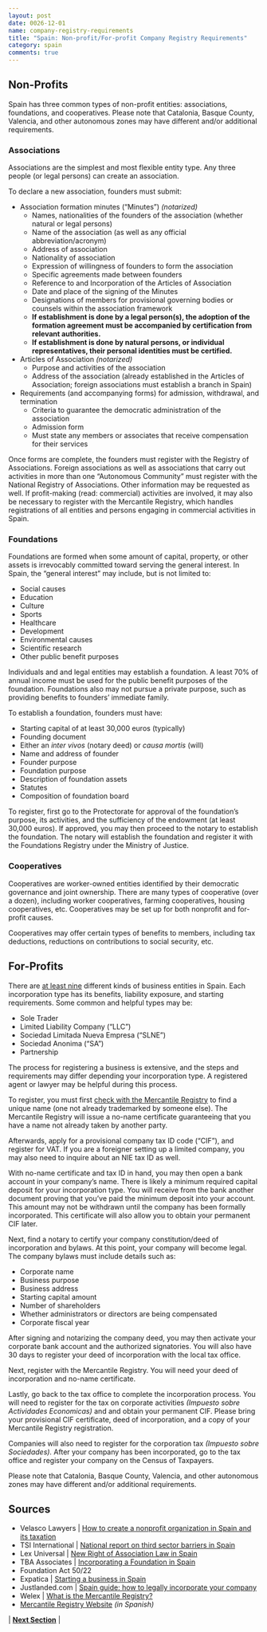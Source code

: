 ```yaml
---
layout: post
date: 0026-12-01
name: company-registry-requirements
title: "Spain: Non-profit/For-profit Company Registry Requirements"
category: spain
comments: true
---
```


## Non-Profits

Spain has three common types of non-profit entities: associations, foundations, and cooperatives. Please note that Catalonia, Basque County, Valencia, and other autonomous zones may have different and/or additional requirements. 

### Associations
Associations are the simplest and most flexible entity type. Any three people (or legal persons) can create an association.  

To declare a new association, founders must submit:
- Association formation minutes (“Minutes”) *(notarized)*
  - Names, nationalities of the founders of the association (whether natural or legal persons)
  - Name of the association (as well as any official abbreviation/acronym)
  - Address of association
  - Nationality of association
  - Expression of willingness of founders to form the association
  - Specific agreements made between founders
  - Reference to and Incorporation of the Articles of Association
  - Date and place of the signing of the Minutes 
  - Designations of members for provisional governing bodies or counsels within the association framework
  - **If establishment is done by a legal person(s), the adoption of the formation agreement must be accompanied by certification from relevant authorities.**
  - **If establishment is done by natural persons, or individual representatives, their personal identities must be certified.**
- Articles of Association *(notarized)*
  - Purpose and activities of the association
  - Address of the association (already established in the Articles of Association; foreign associations must establish a branch in Spain)
- Requirements (and accompanying forms) for admission, withdrawal, and termination
  - Criteria to guarantee the democratic administration of the association
  - Admission form
  - Must state any members or associates that receive compensation for their services

Once forms are complete, the founders must register with the Registry of Associations. Foreign associations as well as associations that carry out activities in more than one “Autonomous Community” must register with the National Registry of Associations. Other information may be requested as well. 
If profit-making (read: commercial) activities are involved, it may also be necessary to register with the Mercantile Registry, which handles registrations of all entities and persons engaging in commercial activities in Spain. 
 
### Foundations
Foundations are formed when some amount of capital, property, or other assets is irrevocably committed toward serving the general interest. In Spain, the “general interest” may include, but is not limited to: 
- Social causes
- Education
- Culture
- Sports
- Healthcare
- Development
- Environmental causes
- Scientific research
- Other public benefit purposes

Individuals and and legal entities may establish a foundation. A least 70% of annual income must be used for the public benefit purposes of the foundation. Foundations also may not pursue a private purpose, such as providing benefits to founders’ immediate family. 

To establish a foundation, founders must have:
- Starting capital of at least 30,000 euros (typically) 
- Founding document
- Either an *inter vivos* (notary deed) or *causa mortis* (will)
- Name and address of founder
- Founder purpose
- Foundation purpose
- Description of foundation assets
- Statutes
- Composition of foundation board

To register, first go to the Protectorate for approval of the foundation’s purpose, its activities, and the sufficiency of the endowment (at least 30,000 euros). If approved, you may then proceed to the notary to establish the foundation. The notary will establish the foundation and register it with the Foundations Registry under the Ministry of Justice. 

### Cooperatives
Cooperatives are worker-owned entities identified by their democratic governance and joint ownership. There are many types of cooperative (over a dozen), including worker cooperatives, farming cooperatives, housing cooperatives, etc. Cooperatives may be set up for both nonprofit and for-profit causes. 

Cooperatives may offer certain types of benefits to members, including tax deductions, reductions on contributions to social security, etc.  

## For-Profits

There are [at least nine](https://www.justlanded.com/english/Spain/Spain-Guide/Business/Business-Entities) different kinds of business entities in Spain. Each incorporation type has its benefits, liability exposure, and starting requirements. Some common and helpful types may be:
- Sole Trader
- Limited Liability Company (“LLC”)
- Sociedad Limitada Nueva Empresa (“SLNE”)
- Sociedad Anonima (“SA”)
- Partnership 

The process for registering a business is extensive, and the steps and requirements may differ depending your incorporation type. A registered agent or lawyer may be helpful during this process.

To register, you must first [check with the Mercantile Registry](http://www.rmc.es/) to find a unique name (one not already trademarked by someone else). The Mercantile Registry will issue a no-name certificate guaranteeing that you have a name not already taken by another party.

Afterwards, apply for a provisional company tax ID code (“CIF”), and register for VAT. If you are a foreigner setting up a limited company, you may also need to inquire about an NIE tax ID as well. 

With no-name certificate and tax ID in hand, you may then open a bank account in your company’s name. There is likely a minimum required capital deposit for your incorporation type. You will receive from the bank another document proving that you’ve paid the minimum deposit into your account. This amount may not be withdrawn until the company has been formally incorporated. This certificate will also allow you to obtain your permanent CIF later. 

Next, find a notary to certify your company constitution/deed of incorporation and bylaws. At this point, your company will become legal. The company bylaws must include details such as:
- Corporate name
- Business purpose
- Business address
- Starting capital amount
- Number of shareholders
- Whether administrators or directors are being compensated 
- Corporate fiscal year 

After signing and notarizing the company deed, you may then activate your corporate bank account and the authorized signatories. You will also have 30 days to register your deed of incorporation with the local tax office. 

Next, register with the Mercantile Registry. You will need your deed of incorporation and no-name certificate. 

Lastly, go back to the tax office to complete the incorporation process. You will need to register for the tax on corporate activities *(Impuesto sobre Actividades Economicas)* and and obtain your permanent CIF. Please bring your provisional CIF certificate, deed of incorporation, and a copy of your Mercantile Registry registration.

Companies will also need to register for the corporation tax *(Impuesto sobre Sociedades).* After your company has been incorporated, go to the tax office and register your company on the Census of Taxpayers. 

Please note that Catalonia, Basque County, Valencia, and other autonomous zones may have different and/or additional requirements.  


Sources
---
- Velasco Lawyers | [How to create a nonprofit organization in Spain and its taxation](http://www.velascolawyers.com/en/company-law/100-how-to-create-a-non-profit-organisation-in-spain-and-its-taxation.html)
- TSI International | [National report on third sector barriers in Spain](http://thirdsectorimpact.eu/site/assets/uploads/documentations/tsi-national-report-no-8-third-sector-barriers-spain/TSI-National-Report-No-8-Spain-77p-1x-.pdf)
- Lex Universal | [New Right of Association Law in Spain](http://lexuniversal.com/en/articles/909)
- TBA Associates | [Incorporating a Foundation in Spain](https://www.tba-associates.com/incorporating-a-foundation-in-spain-legal-and-fiscal-profile)
- Foundation Act 50/22 
- Expatica | [Starting a business in Spain](https://www.expatica.com/es/employment/Starting-a-business-in-Spain_101459.html)
- Justlanded.com | [Spain guide: how to legally incorporate your company](https://www.justlanded.com/english/Spain/Spain-Guide/Business/Incorporation)
- Welex | [What is the Mercantile Registry?](https://welex.es/mercantile-registry-registro-mercantil-spain-formalities-can-must-done-registry/)
- [Mercantile Registry Website](http://www.rmc.es) *(in Spanish)*

| **[Next Section]( https://neo-project.github.io/global-blockchain-compliance-hub//spain/spain-team-member-nationality-requirements.html)** |
